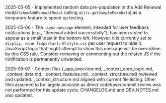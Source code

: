 2025-05-05 - Implemented random data pre-population in the Add Renewal modal (`showAddRenewalModal` calling `utils.getSampleFormData`) as a temporary feature to speed up testing.

2025-05-06 - The `.sync-message` element, intended for user feedback notifications (e.g., "Renewal added successfully"), has been styled to appear as a small toast in the bottom-left. However, it is currently set to `display: none !important;` in `style.css` per user request to hide it. JavaScript logic that might attempt to show this message will be overridden by this CSS rule. Consider removing or commenting out the related JS if the notification is permanently unwanted.

2025-05-07 - Context files (_app_overview.md, _context_core_logic.md, _context_data.md, _context_features.md, _context_structure.md) reviewed and updated. _context_structure.md aligned with current file listing. Other files assumed to be largely accurate as direct codebase/commit review was not performed for this update cycle. CHANGELOG.md and DEV_NOTES.md also updated.
